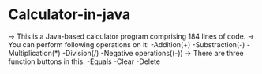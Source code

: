 # Calculator-in-java

-> This is a Java-based calculator program comprising 184 lines of code.
-> You can perform following operations on it:
   -Addition(+)
   -Substraction(-)
   -Multiplication(*)
   -Division(/)
   -Negative operations((-))
-> There are three function buttons in this:
   -Equals
   -Clear
   -Delete

